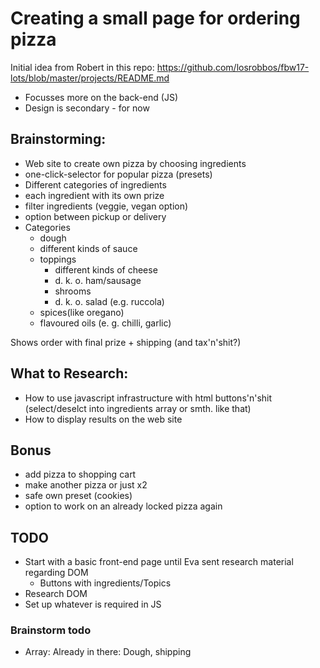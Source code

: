 # Creating a small page for ordering pizza
Initial idea from Robert in this repo: https://github.com/losrobbos/fbw17-lots/blob/master/projects/README.md

- Focusses more on the back-end (JS)
- Design is secondary - for now

## Brainstorming:

- Web site to create own pizza by choosing ingredients
- one-click-selector for popular pizza (presets)
- Different categories of ingredients
- each ingredient with its own prize
- filter ingredients (veggie, vegan option)
- option between pickup or delivery
- Categories
  - dough
  - different kinds of sauce
  - toppings
    - different kinds of cheese
    - d. k. o. ham/sausage
    - shrooms
    - d. k. o. salad (e.g. ruccola)
  - spices(like oregano)
  - flavoured oils (e. g. chilli, garlic)


Shows order with final prize + shipping (and tax'n'shit?)


## What to Research:

- How to use javascript infrastructure with html buttons'n'shit <br>
  (select/deselct into ingredients array or smth. like that)
- How to display results on the web site

## Bonus

- add pizza to shopping cart
- make another pizza or just x2
- safe own preset (cookies)
- option to work on an already locked pizza again

## TODO

- Start with a basic front-end page until Eva sent research material regarding DOM
  - Buttons with ingredients/Topics
- Research DOM
- Set up whatever is required in JS

### Brainstorm todo 
- Array: Already in there: Dough, shipping